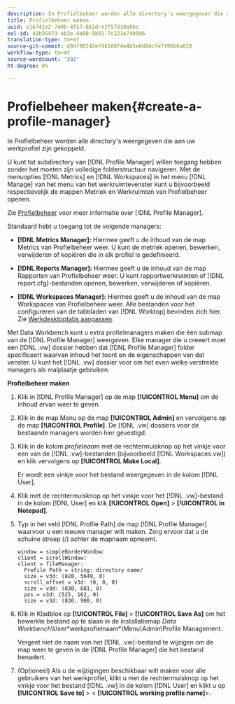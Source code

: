 ```yaml
---
description: In Profielbeheer worden alle directory's weergegeven die aan uw werkprofiel zijn gekoppeld.
title: Profielbeheer maken
uuid: e16741e2-740b-4f57-861d-e2f57d30abbc
exl-id: 43b95473-ab3e-4a80-9b91-7c221e74b096
translation-type: tm+mt
source-git-commit: d9df90242ef96188f4e4b5e6d04cfef196b0a628
workflow-type: tm+mt
source-wordcount: '392'
ht-degree: 0%

---
```


# Profielbeheer maken{#create-a-profile-manager}

In Profielbeheer worden alle directory&#39;s weergegeven die aan uw werkprofiel zijn gekoppeld.

U kunt tot subdirectory van [!DNL Profile Manager] willen toegang hebben zonder het moeten zijn volledige folderstructuur navigeren. Met de menuopties [!DNL Metrics] en [!DNL Workspaces] in het menu [!DNL Manage] van het menu van het werkruimtevenster kunt u bijvoorbeeld respectievelijk de mappen Metriek en Werkruimten van Profielbeheer openen.

Zie [Profielbeheer](https://docs.adobe.com/content/help/en/data-workbench/using/client/ui-analysis-features/cstm-prof-files-mgrs/c-new-prof-mgrs.html) voor meer informatie over [!DNL Profile Manager].

Standaard hebt u toegang tot de volgende managers:

* **[!DNL Metrics Manager]:** Hiermee geeft u de inhoud van de map Metrics van Profielbeheer weer. U kunt de metriek openen, bewerken, verwijderen of kopiëren die in elk profiel is gedefinieerd.
* **[!DNL Reports Manager]:** Hiermee geeft u de inhoud van de map Rapporten van Profielbeheer weer. U kunt rapportwerkruimten of [!DNL report.cfg]-bestanden openen, bewerken, verwijderen of kopiëren.

* **[!DNL Workspaces Manager]:** Hiermee geeft u de inhoud van de map Workspaces van Profielbeheer weer. Alle bestanden voor het configureren van de tabbladen van [!DNL Worktop] bevinden zich hier. Zie [Werkdesktoptabs aanpassen](../../../../home/c-get-started/c-intf-anlys-ftrs/c-cstm-wktp-tabs/c-cstm-wktp-tabs.md).

Met Data Workbench kunt u extra profielmanagers maken die één submap van de [!DNL Profile Manager] weergeven. Elke manager die u creeert moet een [!DNL .vw] dossier hebben dat [!DNL Profile Manager] folder specificeert waarvan inhoud het toont en de eigenschappen van dat venster. U kunt het [!DNL .vw] dossier voor om het even welke verstrekte managers als malplaatje gebruiken.

**Profielbeheer maken**

1. Klik in [!DNL Profile Manager] op de map **[!UICONTROL Menu]** om de inhoud ervan weer te geven.
1. Klik in de map Menu op de map **[!UICONTROL Admin]** en vervolgens op de map **[!UICONTROL Profile]**. De [!DNL .vw] dossiers voor de bestaande managers worden hier gevestigd.
1. Klik in de kolom *profielnaam* met de rechtermuisknop op het vinkje voor een van de [!DNL .vw]-bestanden (bijvoorbeeld [!DNL Workspaces.vw]) en klik vervolgens op **[!UICONTROL Make Local]**.

   Er wordt een vinkje voor het bestand weergegeven in de kolom [!DNL User].

1. Klik met de rechtermuisknop op het vinkje voor het [!DNL .vw]-bestand in de kolom [!DNL User] en klik **[!UICONTROL Open]** > **[!UICONTROL in Notepad]**.
1. Typ in het veld [!DNL Profile Path] de map [!DNL Profile Manager] waarvoor u een nieuwe manager wilt maken. Zorg ervoor dat u de schuine streep (/) achter de mapnaam opneemt.

   ```
   window = simpleBorderWindow:
   client = scrollWindow: 
   client = fileManager:
     Profile Path = string: directory name/
     size = v3d: (820, 5649, 0)
     scroll_offset = v3d: (0, 0, 0)
     size = v3d: (830, 881, 0)
     pos = v3d: (525, 162, 0)
     size = v3d: (830, 900, 0)
   ```

1. Klik in Kladblok op **[!UICONTROL File]** > **[!UICONTROL Save As]** om het bewerkte bestand op te slaan in de installatiemap *Data Workbench*\User\*werkprofielnaam*\Menu\Admin\Profile Management.

   Vergeet niet de naam van het [!DNL .vw]-bestand te wijzigen om de map weer te geven in de [!DNL Profile Manager] die het bestand benadert.

1. (Optioneel) Als u de wijzigingen beschikbaar wilt maken voor alle gebruikers van het werkprofiel, klikt u met de rechtermuisknop op het vinkje voor het bestand [!DNL .vw] in de kolom [!DNL User] en klikt u op **[!UICONTROL Save to]** > &lt; **[!UICONTROL working profile name]**>.
